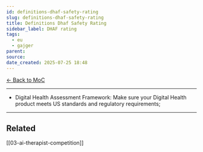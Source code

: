 ```yaml
---
id: definitions-dhaf-safety-rating
slug: definitions-dhaf-safety-rating
title: Definitions Dhaf Safety Rating
sidebar_label: DHAF rating
tags:
  - eu
  - gajger
parent: 
source: 
date_created: 2025-07-25 18:48
---
```

[← Back to MoC](/docs/)

---
- Digital Health Assessment Framework: Make sure your Digital Health product meets US standards and regulatory requirements;

---
## Related
[[03-ai-therapist-competition]]